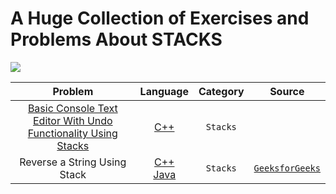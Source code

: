 # A Huge Collection of Exercises and Problems About STACKS

<img src = "https://jonlennartaasenden.files.wordpress.com/2019/05/use-case-graphic_full-stack-provisioning.png">


|  Problem     |  Language     | Category |  Source    |
| :------------------------------------------------: | :---: | :---: | :---:  |
| [Basic Console Text Editor With Undo Functionality Using Stacks](https://github.com/fatihcinar1/stacks-exercises/blob/master/Solutions/Basic%20Console%20Text%20Editor%20With%20Undo%20Functionality%20Using%20Stacks/text-editor.md)  | [C++](https://github.com/fatihcinar1/stacks-exercises/blob/master/Solutions/Basic%20Console%20Text%20Editor%20With%20Undo%20Functionality%20Using%20Stacks/basic-text-editor.cpp)     | `Stacks` |  |
| Reverse a String Using Stack  | [C++](https://github.com/fatihcinar1/stacks-exercises/blob/master/Solutions/Reverse%20a%20String%20Using%20Stack/C%2B%2B/reverse-string-using-stack.cpp) </br> [Java](https://github.com/fatihcinar1/stacks-exercises/tree/master/Solutions/Reverse%20a%20String%20Using%20Stack/Java)    | `Stacks` | [`GeeksforGeeks`](https://www.geeksforgeeks.org/stack-set-3-reverse-string-using-stack/) |

<!--
| Basic Console Text Editor With Undo Functionality Using Stacks  | [C](https://github.com/fatihcinar1/strings-exercises/blob/master/Solutions/Copying%20One%20String%20To%20Another%20String/copying-one-string-to-another-string.c)     | [`CODEFORWIN`](https://codeforwin.org/2015/11/c-program-to-copy-one-string-to-another.html) |



-->
